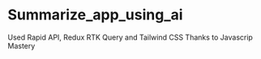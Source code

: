 # Summarize_app_using_ai

Used Rapid API,
Redux RTK Query and Tailwind CSS
Thanks to Javascrip Mastery
